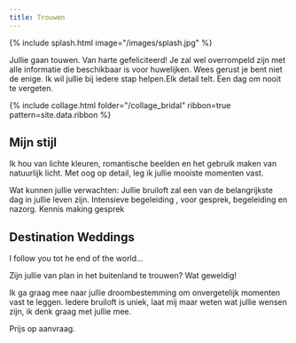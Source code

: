 ```yaml
---
title: Trouwen
---
```


{% include splash.html image="/images/splash.jpg" %}

<section class="content" markdown="1">

Jullie gaan touwen. Van harte gefeliciteerd! Je zal wel overrompeld zijn met
alle informatie die beschikbaar is voor huwelijken. Wees gerust je bent niet
de enige. Ik wil jullie bij iedere stap helpen.Elk detail telt. Een dag om
nooit te vergeten.

</section>

{% include collage.html folder="/collage_bridal" ribbon=true pattern=site.data.ribbon %}

<section class="content" markdown="1">

## Mijn stijl

Ik hou van lichte kleuren, romantische beelden en het gebruik maken van natuurlijk licht.
Met oog op detail, leg ik jullie mooiste momenten vast.

Wat kunnen jullie verwachten: Jullie bruiloft zal een van de belangrijkste dag in jullie leven zijn. Intensieve begeleiding , voor gesprek, begeleiding  en nazorg. Kennis making gesprek

</section>

<section class="content" markdown="1">

## Destination Weddings

I follow you tot he end of the world…

Zijn jullie van plan in het buitenland te trouwen? Wat geweldig!

Ik ga graag mee naar jullie droombestemming om onvergetelijk momenten vast te leggen. Iedere bruiloft is uniek, laat mij maar weten wat jullie wensen zijn, ik denk graag met jullie mee.

Prijs op aanvraag.

</section>

